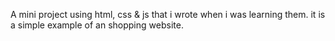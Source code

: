 A mini project using html, css & js that i wrote when i was learning them. it is a simple example of an shopping website.


